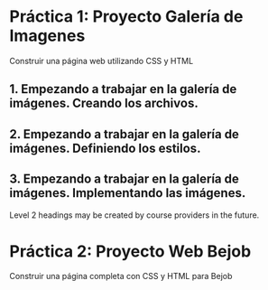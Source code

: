 
# Práctica 1: Proyecto Galería de Imagenes
Construir una página web utilizando CSS y HTML

## 1. Empezando a trabajar en la galería de imágenes. Creando los archivos.

## 2. Empezando a trabajar en la galería de imágenes. Definiendo los estilos.

## 3. Empezando a trabajar en la galería de imágenes. Implementando las imágenes.
Level 2 headings may be created by course providers in the future.

# Práctica 2: Proyecto Web Bejob
Construir una página completa con CSS y HTML para Bejob


